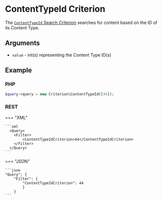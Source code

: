 # ContentTypeId Criterion

The [`ContentTypeId` Search Criterion](https://github.com/ibexa/core/blob/main/src/contracts/Repository/Values/Content/Query/Criterion/ContentTypeId.php)
searches for content based on the ID of its Content Type.

## Arguments

- `value` - int(s) representing the Content Type ID(s)

## Example

### PHP

``` php
$query->query = new Criterion\ContentTypeId([44]);
```

### REST

=== "XML"

    ```xml
      <Query>
        <Filter>
            <ContentTypeIdCriterion>44</ContentTypeIdCriterion>
        </Filter>
      </Query>
    ```

=== "JSON"

    ```json
    "Query": {
        "Filter": {
            "ContentTypeIdCriterion": 44
            }
        }
    ```
